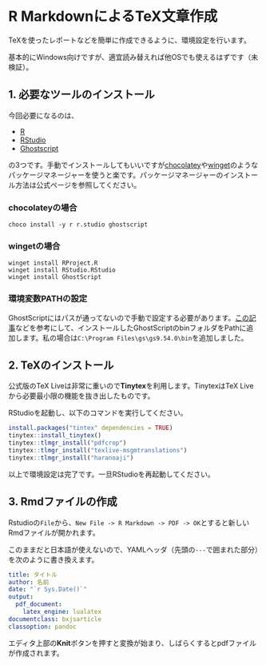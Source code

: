 # R MarkdownによるTeX文章作成

TeXを使ったレポートなどを簡単に作成できるように、環境設定を行います。

基本的にWindows向けですが、適宜読み替えれば他OSでも使えるはずです（未検証）。

## 1. 必要なツールのインストール

今回必要になるのは、

- [R](https://www.r-project.org)
- [RStudio](https://www.rstudio.com/products/rstudio/download/)
- [Ghostscript](https://www.ghostscript.com)

の3つです。手動でインストールしてもいいですが[chocolatey](https://chocolatey.org)や[winget](https://docs.microsoft.com/ja-jp/windows/package-manager/winget/)のようなパッケージマネージャーを使うと楽です。パッケージマネージャーのインストール方法は公式ページを参照してください。

### chocolateyの場合

```
choco install -y r r.studio ghostscript
```

### wingetの場合

```
winget install RProject.R
winget install RStudio.RStudio
winget install GhostScript
```

### 環境変数PATHの設定

GhostScriptにはパスが通ってないので手動で設定する必要があります。[この記事](https://www.atmarkit.co.jp/ait/articles/1805/11/news035.html)などを参考にして、インストールしたGhostScriptのbinフォルダをPathに追加します。私の場合は`C:\Program Files\gs\gs9.54.0\bin`を追加しました。

## 2. TeXのインストール

公式版のTeX Liveは非常に重いので**Tinytex**を利用します。TinytexはTeX Liveから必要最小限の機能を抜き出したものです。

RStudioを起動し、以下のコマンドを実行してください。

```r
install.packages("tintex" dependencies = TRUE)
tinytex::install_tinytex()
tinytex::tlmgr_install("pdfcrop")
tinytex::tlmgr_install("texlive-msgmtranslations")
tinytex::tlmgr_install("haranoaji")
```

以上で環境設定は完了です。一旦RStudioを再起動してください。

## 3. Rmdファイルの作成

Rstudioの`File`から、`New File -> R Markdown -> PDF -> OK`とすると新しいRmdファイルが開かれます。

このままだと日本語が使えないので、YAMLヘッダ（先頭の`---`で囲まれた部分）を次のように書き換えます。

```yaml
title: タイトル
author: 名前
date: "`r Sys.Date()`"
output:
  pdf_document:
    latex_engine: lualatex
documentclass: bxjsarticle
classoption: pandoc
```

エディタ上部の**Knit**ボタンを押すと変換が始まり、しばらくするとpdfファイルが作成されます。
